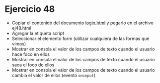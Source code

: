 # Ejercicio 48

* Copiar el contenido del documento [login.html](ejemplos/formularios/login.html) y pegarlo en el archivo ej48.html
* Agregar la etiqueta script
* Seleccionar el elemento form (utilizar cualquiera de las formas que vimos)
* Mostrar en consola el valor de los campos de texto cuando el usuario hace foco en ellos
* Mostrar en consola el valor de los campos de texto cuando el usuario saca el foco de ellos
* Mostrar en consola el valor de los campos de texto cuando el usuario cambia el valor de ellos (evento `oninput`)
